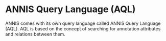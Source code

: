 # ANNIS Query Language (AQL)

ANNIS comes with its own query language called ANNIS Query Language (AQL).
AQL is based on the concept of searching for annotation attributes and relations between them.